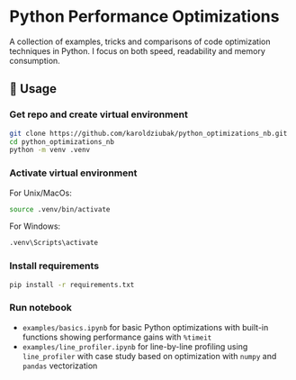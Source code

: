 # Python Performance Optimizations

A collection of examples, tricks and comparisons of code optimization techniques in Python. I focus on both speed, readability and memory consumption.

## 🔧 Usage

### Get repo and create virtual environment
```bash
git clone https://github.com/karoldziubak/python_optimizations_nb.git
cd python_optimizations_nb
python -m venv .venv
```
### Activate virtual environment
For Unix/MacOs:
```bash
source .venv/bin/activate
```
For Windows:
```bash
.venv\Scripts\activate
```
### Install requirements
```bash
pip install -r requirements.txt
```
### Run notebook
- `examples/basics.ipynb` for basic Python optimizations with built-in functions showing performance gains with `%timeit`
- `examples/line_profiler.ipynb` for line-by-line profiling using `line_profiler` with case study based on optimization with `numpy` and `pandas` vectorization
